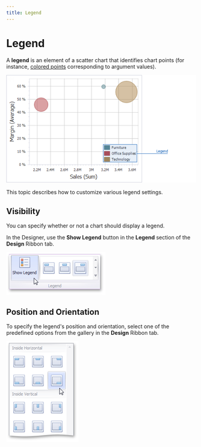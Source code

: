 ```yaml
---
title: Legend
---
```

# Legend
A **legend** is an element of a scatter chart that identifies chart points (for instance, [colored points](../../appearance-customization/coloring/coloring-concepts.md) corresponding to argument values).

![ScatterChart_Legend](../../../../images/img120201.png)

This topic describes how to customize various legend settings.

## Visibility
You can specify whether or not a chart should display a legend.

In the Designer, use the **Show Legend** button in the **Legend** section of the **Design** Ribbon tab.

![Charts_Legend_ShowLegendButton](../../../../images/img18776.png)

## Position and Orientation
To specify the legend's position and orientation, select one of the predefined options from the gallery in the **Design** Ribbon tab.

![Charts_Legend_PositionAndOrientationGallery](../../../../images/img19468.png)